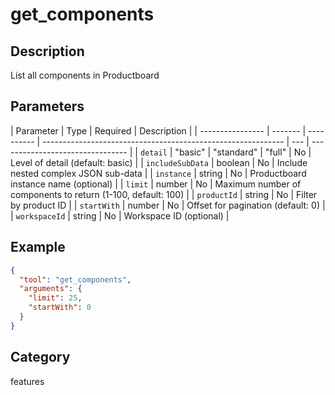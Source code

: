 # get_components

## Description

List all components in Productboard

## Parameters

| Parameter        | Type    | Required   | Description                                                  |
| ---------------- | ------- | ---------- | ------------------------------------------------------------ | --- | -------------------------------- |
| `detail`         | "basic" | "standard" | "full"                                                       | No  | Level of detail (default: basic) |
| `includeSubData` | boolean | No         | Include nested complex JSON sub-data                         |
| `instance`       | string  | No         | Productboard instance name (optional)                        |
| `limit`          | number  | No         | Maximum number of components to return (1-100, default: 100) |
| `productId`      | string  | No         | Filter by product ID                                         |
| `startWith`      | number  | No         | Offset for pagination (default: 0)                           |
| `workspaceId`    | string  | No         | Workspace ID (optional)                                      |

## Example

```json
{
  "tool": "get_components",
  "arguments": {
    "limit": 25,
    "startWith": 0
  }
}
```

## Category

features
